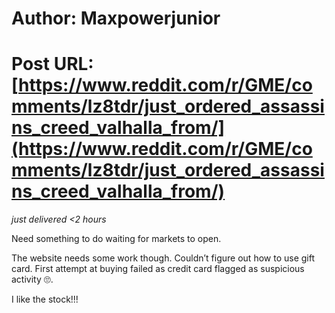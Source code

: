 # Author: Maxpowerjunior
# Post URL: [https://www.reddit.com/r/GME/comments/lz8tdr/just_ordered_assassins_creed_valhalla_from/](https://www.reddit.com/r/GME/comments/lz8tdr/just_ordered_assassins_creed_valhalla_from/)


*just delivered <2 hours*

Need something to do waiting for markets to open. 

The website needs some work though. Couldn’t figure out how to use gift card. First attempt at buying failed as credit card flagged as suspicious activity 🙄. 

I like the stock!!!